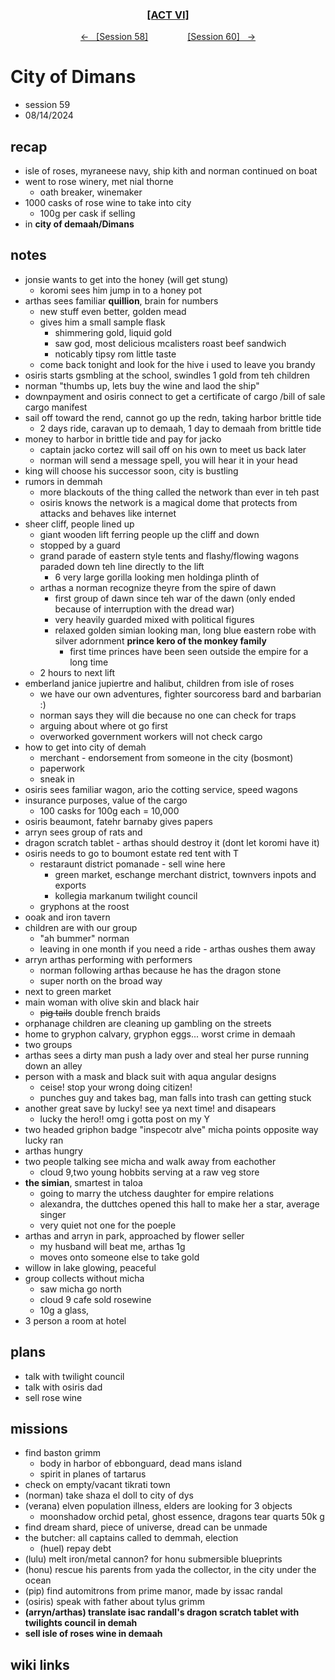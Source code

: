 
<div align="center">
  <h3 align="center"><a href="https://github.com/h-griffin/dnd-notes/blob/main/grimmhaus/act-VI" >[ACT VI]</a></h3>
  <p align="center">
    <a href="https://github.com/h-griffin/dnd-notes/blob/main/grimmhaus/act-VI/24-08-07.md" >&larr; &nbsp; [Session 58]</a>
    &nbsp;&nbsp;&nbsp;&nbsp;&nbsp;&nbsp;&nbsp;&nbsp;&nbsp;&nbsp;&nbsp;&nbsp;&nbsp;&nbsp;
    <a href="https://github.com/h-griffin/dnd-notes/blob/main/grimmhaus/act-VI/24-08-21.md" >[Session 60] &nbsp; &rarr;</a>
  </p>
</div>

# City of Dimans
- session 59
- 08/14/2024

## recap
- isle of roses, myraneese navy, ship kith and norman continued on boat
- went to rose winery, met nial thorne
    - oath breaker, winemaker
- 1000 casks of rose wine to take into city
    - 100g per cask if selling
- in **city of demaah/Dimans**

## notes
- jonsie wants to get into the honey (will get stung)
    - koromi sees him jump in to a honey pot
- arthas sees familiar **quillion**, brain for numbers
    - new stuff even better, golden mead
    - gives him a small sample flask
        - shimmering gold, liquid gold
        - saw god, most delicious mcalisters roast beef sandwich
        - noticably tipsy rom little taste
    - come back tonight and look for the hive i used to leave you brandy
- osiris starts gsmbling at the school, swindles 1 gold from teh children
- norman "thumbs up, lets buy the wine and laod the ship"
- downpayment and osiris connect to get a certificate of cargo /bill of sale cargo manifest
- sail off toward the rend, cannot go up the redn, taking harbor brittle tide
    - 2 days ride, caravan up to demaah, 1 day to demaah from brittle tide
- money to harbor in brittle tide and pay for jacko
    - captain jacko cortez will sail off on his own to meet us back later
    - norman will send a message spell, you will hear it in your head
- king will choose his successor soon, city is bustling
- rumors in demmah
    - more blackouts of the thing called the network than ever in teh past
    - osiris knows the network is a magical dome that protects from attacks and behaves like internet
- sheer cliff, people lined up
    - giant wooden lift ferring people up the cliff and down
    - stopped by a guard
    - grand parade of eastern style tents and flashy/flowing wagons paraded down teh line directly to the lift
        - 6 very large gorilla looking men holdinga plinth of
    - arthas a norman recognize theyre from the spire of dawn
        - first group of dawn since teh war of the dawn (only ended because of interruption with the dread war)
        - very heavily guarded mixed with political figures
        - relaxed golden simian looking man, long blue eastern robe with silver adornment **prince kero of the monkey family**
            - first time princes have been seen outside the empire for a long time
    - 2 hours to next lift
- emberland janice jupiertre and halibut, children from isle of roses
    - we have our own adventures, fighter sourcoress bard and barbarian :)
    - norman says they will die because no one can check for traps
    - arguing about where ot go first
    - overworked government workers will not check cargo
- how to get into city of demah
    - merchant - endorsement from someone in the city (bosmont)
    - paperwork
    - sneak in
- osiris sees familiar wagon, ario the cotting service, speed wagons
- insurance purposes, value of the cargo
    - 100 casks for 100g each = 10,000
- osiris beaumont, fatehr barnaby gives papers
- arryn sees group of rats and
- dragon scratch tablet - arthas should destroy it (dont let koromi have it)
- osiris needs to go to boumont estate red tent with T
    - restaraunt district pomanade - sell wine here
        - green market, eschange merchant district, townvers inpots and exports
        - kollegia markanum twilight council
    - gryphons at the roost
- ooak and iron tavern
- children are with our group
    - "ah bummer" norman
    - leaving in one month if you need a ride - arthas oushes them away
- arryn arthas performing with performers
    - norman following arthas because he has the dragon stone
    - super north on the broad way
- next to green market
- main woman with olive skin and black hair
    - ~~pig tails~~ double french braids
- orphanage children are cleaning up gambling on the streets
- home to gryphon calvary, gryphon eggs... worst crime in demaah
- two groups
- arthas sees a dirty man push a lady over and steal her purse running down an alley
- person with a mask and black suit with aqua angular designs
    - ceise! stop your wrong doing citizen!
    - punches guy and takes bag, man falls into trash can getting stuck
- another great save by lucky! see ya next time! and disapears
    - lucky the hero!! omg i gotta post on my Y
- two headed griphon badge "inspecotr alve" micha points opposite way lucky ran
- arthas hungry
- two people talking see micha and walk away from eachother
    - cloud 9,two young hobbits serving at a raw veg store
- **the simian**, smartest in taloa
    - going to marry the utchess daughter for empire relations
    - alexandra, the duttches opened this hall to make her a star, average singer
    - very quiet not one for the poeple
- arthas and arryn in park, approached by flower seller
    - my husband will beat me, arthas 1g
    - moves onto someone else to take gold
- willow in lake glowing, peaceful
- group collects without micha
    - saw micha go north
    - cloud 9 cafe sold rosewine
    - 10g a glass,
- 3 person a room at hotel

## plans
- talk with twilight council
- talk with osiris dad
- sell rose wine

## missions
- find baston grimm
    - body in harbor of ebbonguard, dead mans island
    - spirit in planes of tartarus
- check on empty/vacant tikrati town
- (norman) take shaza el doll to city of dys
- (verana) elven population illness, elders are looking for 3 objects
    - moonshadow orchid petal, ghost essence, dragons tear quarts 50k g
- find dream shard, piece of universe, dread can be unmade
- the butcher: all captains called to demmah, election
    - (huel) repay debt
- (lulu) melt iron/metal cannon? for honu submersible blueprints
- (honu) rescue his parents from yada the collector, in the city under the ocean
- (pip) find automitrons from prime manor, made by issac randal
- (osiris) speak with father about tylus grimm
- **(arryn/arthas) translate isac randall's dragon scratch tablet with twilights council in demah**
- **sell isle of roses wine in demaah**

## wiki links
